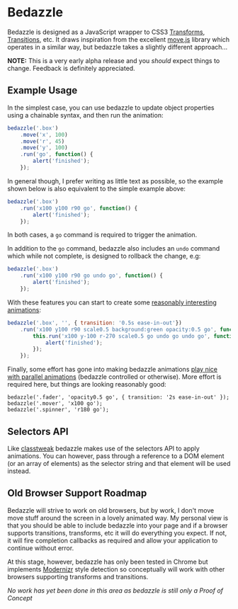 # Bedazzle

Bedazzle is designed as a JavaScript wrapper to CSS3 [Transforms](http://www.w3.org/TR/css3-2d-transforms/), [Transitions](http://www.w3.org/TR/css3-transitions/), etc.  It draws inspiration from the excellent [move.js](https://github.com/visionmedia/move.js) library which operates in a similar way, but bedazzle takes a slightly different approach...

__NOTE:__ This is a very early alpha release and you _should_ expect things to change.  Feedback is definitely appreciated.

## Example Usage

In the simplest case, you can use bedazzle to update object properties using a chainable syntax, and then run the animation:

```js
bedazzle('.box')
    .move('x', 100)
    .move('r', 45)
    .move('y', 100)
    .run('go', function() {
        alert('finished');
    });
```

In general though, I prefer writing as little text as possible, so the example shown below is also equivalent to the simple example above:

```js
bedazzle('.box')
    .run('x100 y100 r90 go', function() {
        alert('finished');
    });
```

In both cases, a `go` command is required to trigger the animation.

In addition to the `go` command, bedazzle also includes an `undo` command which while not complete, is designed to rollback the change, e.g:

```js
bedazzle('.box')
    .run('x100 y100 r90 go undo go', function() {
        alert('finished');
    });
```

With these features you can start to create some [reasonably interesting animations](/DamonOehlman/bedazzle/blob/master/demos/simple-stateful.html):

```js
bedazzle('.box', '', { transition: '0.5s ease-in-out'})
    .run('x100 y100 r90 scale0.5 background:green opacity:0.5 go', function() {
        this.run('x100 y-100 r-270 scale0.5 go undo go undo go', function() {
            alert('finished');
        });
    });
```

Finally, some effort has gone into making bedazzle animations [play nice with parallel animations](/DamonOehlman/bedazzle/blob/master/demos/parallel.html) (bedazzle controlled or otherwise).  More effort is required here, but things are looking reasonably good:

```
bedazzle('.fader', 'opacity0.5 go', { transition: '2s ease-in-out' });
bedazzle('.mover', 'x100 go');
bedazzle('.spinner', 'r180 go');
```

## Selectors API

Like [classtweak](/DamonOehlman/classtweak) bedazzle makes use of the selectors API to apply animations.  You can however, pass through a reference to a DOM element (or an array of elements)  as the selector string and that element will be used instead.

## Old Browser Support Roadmap

Bedazzle will strive to work on old browsers, but by work, I don't move move stuff around the screen in a lovely animated way.  My personal view is that you should be able to include bedazzle into your page and if a browser supports transitions, transforms, etc it will do everything you expect.  If not, it will fire completion callbacks as required and allow your application to continue without error.

At this stage, however, bedazzle has only been tested in Chrome but implements [Modernizr](http://modernizr.com/) style detection so conceptually will work with other browsers supporting transforms and transitions.

_No work has yet been done in this area as bedazzle is still only a Proof of Concept_